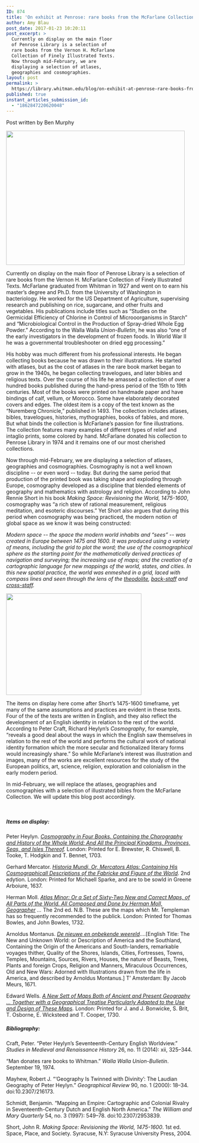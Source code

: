 ```yaml
---
ID: 874
title: 'On exhibit at Penrose: rare books from the McFarlane Collection'
author: Amy Blau
post_date: 2017-01-23 10:20:11
post_excerpt: >
  Currently on display on the main floor
  of Penrose Library is a selection of
  rare books from the Vernon H. McFarlane
  Collection of Finely Illustrated Texts.
  Now through mid-February, we are
  displaying a selection of atlases,
  geographies and cosmographies.
layout: post
permalink: >
  https://library.whitman.edu/blog/on-exhibit-at-penrose-rare-books-from-the-mcfarlane-collection/
published: true
instant_articles_submission_id:
  - "1862847220620048"
---
```

Post written by Ben Murphy

<img class="size-full wp-image-884 alignright" src="https://library.whitman.edu/blog/wp-content/uploads/sites/4/2017/01/exhibit_medium.jpg" alt="" width="482" height="362" />

Currently on display on the main floor of Penrose Library is a selection of rare books from the Vernon H. McFarlane Collection of Finely Illustrated Texts. McFarlane graduated from Whitman in 1927 and went on to earn his master’s degree and Ph.D. from the University of Washington in bacteriology. He worked for the US Department of Agriculture, supervising research and publishing on rice, sugarcane, and other fruits and vegetables. His publications include titles such as “Studies on the Germicidal Efficiency of Chlorine in Control of Microoorganisms in Starch” and “Microbiological Control in the Production of Spray-dried Whole Egg Powder.” According to the Walla Walla <i>Union-Bulletin</i>, he was also “one of the early investigators in the development of frozen foods. In World War II he was a governmental troubleshooter on dried egg processing.”

His hobby was much different from his professional interests. He began collecting books because he was drawn to their illustrations. He started with atlases, but as the cost of atlases in the rare book market began to grow in the 1940s, he began collecting travelogues, and later bibles and religious texts. Over the course of his life he amassed a collection of over a hundred books published during the hand-press period of the 15th to 19th centuries. Most of the books were printed on handmade paper and have bindings of calf, vellum, or Morocco. Some have elaborately decorated covers and edges. The oldest item is a copy of the text known as the “Nuremberg Chronicle,” published in 1493. The collection includes atlases, bibles, travelogues, histories, mythographies, books of fables, and more. But what binds the collection is McFarlane’s passion for fine illustrations. The collection features many examples of different types of relief and intaglio prints, some colored by hand. McFarlane donated his collection to Penrose Library in 1974 and it remains one of our most cherished collections.

Now through mid-February, we are displaying a selection of atlases, geographies and cosmographies. Cosmography is not a well known discipline -- or even word -- today. But during the same period that production of the printed book was taking shape and exploding through Europe, cosmography developed as a discipline that blended elements of geography and mathematics with astrology and religion. According to John Rennie Short in his book <i>Making Space: Revisioning the World, 1475-1600</i>, cosmography was “a rich stew of rational measurement, religious meditation, and esoteric discourses.” Yet Short also argues that during this period when cosmography was being practiced, the modern notion of global space as we know it was being constructed:

<em>Modern space -- the space the modern world inhabits and “sees” -- was created in Europe between 1475 and 1600. It was produced using a variety of means, including the grid to plot the word; the use of the cosmographical sphere as the starting point for the mathematically derived practices of navigation and surveying; the increasing use of maps; and the creation of a cartographic language for new mappings of the world, states, and cities. In this new spatial practice, the world was enmeshed in a grid, laced with compass lines and seen through the lens of the <a href="https://en.wikipedia.org/wiki/Theodolite">theodolite</a>, <a href="https://en.wikipedia.org/wiki/Backstaff">back-staff</a> and <a href="https://en.wikipedia.org/wiki/Jacob%27s_staff">cross-staff</a>.</em>

<img class="size-full wp-image-877 alignright" src="https://library.whitman.edu/blog/wp-content/uploads/sites/4/2017/01/America_map_small.jpg" alt="" width="365" height="274" />

The items on display here come after Short’s 1475-1600 timeframe, yet many of the same assumptions and practices are evident in these texts. Four of the of the texts are written in English, and they also reflect the development of an English identity in relation to the rest of the world. According to Peter Craft, Richard Heylyn’s <i>Cosmography</i>, for example, “reveals a good deal about the ways in which the English saw themselves in relation to the rest of the world and performs the cultural work of national identity formation which the more secular and fictionalized literary forms would increasingly share.” So while McFarlane’s interest was illustration and images, many of the works are excellent resources for the study of the European politics, art, science, religion, exploration and colonialism in the early modern period.

In mid-February, we will replace the atlases, geographies and cosmographies with a selection of illustrated bibles from the McFarlane Collection. We will update this blog post accordingly.

&nbsp;
<h5><b>Items on display:</b></h5>
Peter Heylyn. <a href="http://sherlock.whitman.edu/WHITC:whitc_special_collections:CP71156464440001451"><i>Cosmography in Four Books. Containing the Chorography and History of the Whole World: And All the Principal Kingdoms, Provinces, Seas, and Isles Thereof</i></a><i>.</i> London: Printed for E. Brewster, R. Chiswell, B. Tooke, T. Hodgkin and T. Bennet, 1703.

Gerhard Mercator. <a href="http://sherlock.whitman.edu/WHITC:whitc_special_collections:CP71162442650001451"><i>Historia Mundi, Or, Mercators Atlas: Containing His Cosmographicall Descriptions of the Fabricke and Figure of the World</i></a>. 2nd edytion. London: Printed for Michaell Sparke, and are to be sowld in Greene Arboiure, 1637.

Herman Moll. <a href="http://sherlock.whitman.edu/WHITC:whitc_special_collections:CP71119010270001451"><i>Atlas Minor: Or a Set of Sixty-Two New and Correct Maps, of All Parts of the World. All Composed and Done by Herman Moll, Geographer</i></a><i> ...</i> The 2nd ed. N.B. These are the maps which Mr. Templeman has so frequently recommended to the publick. London: Printed for Thomas Bowles, and John Bowles, 1732.

Arnoldus Montanus. <a href="http://sherlock.whitman.edu/WHITC:whitc_special_collections:CP71113106040001451"><i>De nieuwe en onbekende weereld</i></a>….[English Title: The New and Unknown World: or Description of America and the Southland, Containing the Origin of the Americans and South-landers, remarkable voyages thither, Quality of the Shores, Islands, Cities, Fortresses, Towns, Temples, Mountains, Sources, Rivers, Houses, the nature of Beasts, Trees, Plants and foreign Crops, Religion and Manners, Miraculous Occurrences, Old and New Wars: Adorned with Illustrations drawn from the life in America, and described by Arnoldus Montanus.] T’ Amsterdam: By Jacob Meurs, 1671.

Edward Wells. <a href="https://sherlock.whitman.edu:443/WHITC:whitc_alma:CP71119217340001451"><i>A New Sett of Maps Both of Ancient and Present Geography ... Together with a Geographical Treatise Particularly Adapted to the Use and Design of These Maps</i></a><i>.</i> London: Printed for J. and J. Bonwicke, S. Brit, T. Osborne, E. Wicksteed and T. Cooper, 1730.
<h5><b>Bibliography:</b></h5>
Craft, Peter. “Peter Heylyn’s Seventeenth-Century English Worldview.” <i>Studies in Medieval and Renaissance History</i> 26, no. 11 (2014): xii, 325–344.

“Man donates rare books to Whitman.” <i>Walla Walla Union-Bulletin</i>. September 19, 1974.

Mayhew, Robert J. “‘Geography Is Twinned with Divinity’: The Laudian Geography of Peter Heylyn.” <i>Geographical Review</i> 90, no. 1 (2000): 18–34. doi:10.2307/216173.

Schmidt, Benjamin. “Mapping an Empire: Cartographic and Colonial Rivalry in Seventeenth-Century Dutch and English North America.” <i>The William and Mary Quarterly</i> 54, no. 3 (1997): 549–78. doi:10.2307/2953839.

Short, John R. <i>Making Space: Revisioning the World, 1475-1600</i>. 1st ed. Space, Place, and Society. Syracuse, N.Y: Syracuse University Press, 2004.